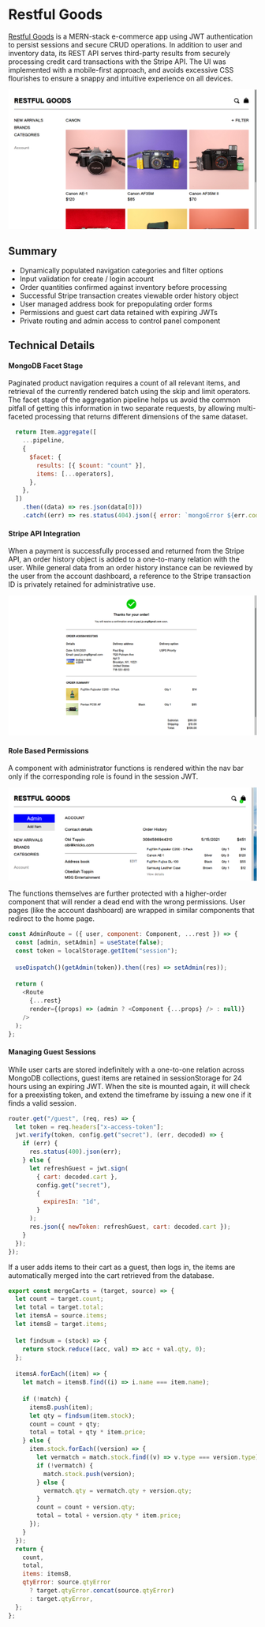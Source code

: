 # Restful Goods

[Restful Goods][restful] is a MERN-stack e-commerce app using JWT authentication to persist sessions and secure CRUD operations. In addition to user and inventory data, its REST API serves third-party results from securely processing credit card transactions with the Stripe API. The UI was implemented with a mobile-first approach, and avoids excessive CSS flourishes to ensure a snappy and intuitive experience on all devices.

![home]

## Summary

* Dynamically populated navigation categories and filter options
* Input validation for create / login account
* Order quantities confirmed against inventory before processing
* Successful Stripe transaction creates viewable order history object
* User managed address book for prepopulating order forms
* Permissions and guest cart data retained with expiring JWTs
* Private routing and admin access to control panel component

## Technical Details

#### MongoDB Facet Stage

Paginated product navigation requires a count of all relevant items, and retrieval of the currently rendered batch using the skip and limit operators. The facet stage of the aggregation pipeline helps us avoid the common pitfall of getting this information in two separate requests, by allowing multi-faceted processing that returns different dimensions of the same dataset.

```javascript
  return Item.aggregate([
    ...pipeline,
    {
      $facet: {
        results: [{ $count: "count" }],
        items: [...operators],
      },
    },
  ])
    .then((data) => res.json(data[0]))
    .catch((err) => res.status(404).json({ error: `mongoError ${err.code}` }));
```

#### Stripe API Integration

When a payment is successfully processed and returned from the Stripe API, an order history object is added to a one-to-many relation with the user. While general data from an order history instance can be reviewed by the user from the account dashboard, a reference to the Stripe transaction ID is privately retained for administrative use.

![order]

#### Role Based Permissions

A component with administrator functions is rendered within the nav bar only if the corresponding role is found in the session JWT.

![admin]

The functions themselves are further protected with a higher-order component that will render a dead end with the wrong permissions. User pages (like the account dashboard) are wrapped in similar components that redirect to the home page.

```javascript
const AdminRoute = ({ user, component: Component, ...rest }) => {
  const [admin, setAdmin] = useState(false);
  const token = localStorage.getItem("session");

  useDispatch()(getAdmin(token)).then((res) => setAdmin(res));

  return (
    <Route
      {...rest}
      render={(props) => (admin ? <Component {...props} /> : null)}
    />
  );
};
```  

#### Managing Guest Sessions

While user carts are stored indefinitely with a one-to-one relation across MongoDB collections, guest items are retained in sessionStorage for 24 hours using an expiring JWT. When the site is mounted again, it will check for a preexisting token, and extend the timeframe by issuing a new one if it finds a valid session.

```javascript
router.get("/guest", (req, res) => {
  let token = req.headers["x-access-token"];
  jwt.verify(token, config.get("secret"), (err, decoded) => {
    if (err) {
      res.status(400).json(err);
    } else {
      let refreshGuest = jwt.sign(
        { cart: decoded.cart },
        config.get("secret"),
        {
          expiresIn: "1d",
        }
      );
      res.json({ newToken: refreshGuest, cart: decoded.cart });
    }
  });
});
```  

If a user adds items to their cart as a guest, then logs in, the items are automatically merged into the cart retrieved from the database.

```javascript
export const mergeCarts = (target, source) => {
  let count = target.count;
  let total = target.total;
  let itemsA = source.items;
  let itemsB = target.items;

  let findsum = (stock) => {
    return stock.reduce((acc, val) => acc + val.qty, 0);
  };

  itemsA.forEach((item) => {
    let match = itemsB.find((i) => i.name === item.name);

    if (!match) {
      itemsB.push(item);
      let qty = findsum(item.stock);
      count = count + qty;
      total = total + qty * item.price;
    } else {
      item.stock.forEach((version) => {
        let vermatch = match.stock.find((v) => v.type === version.type);
        if (!vermatch) {
          match.stock.push(version);
        } else {
          vermatch.qty = vermatch.qty + version.qty;
        }
        count = count + version.qty;
        total = total + version.qty * item.price;
      });
    }
  });
  return {
    count,
    total,
    items: itemsB,
    qtyError: source.qtyError
      ? target.qtyError.concat(source.qtyError)
      : target.qtyError,
  };
};
```  


[restful]:  http://www.restfulgoods.com

[home]: ./docs/screen.png
[order]: ./docs/order.png
[admin]: ./docs/admin.png

